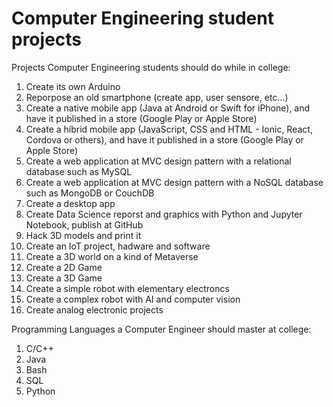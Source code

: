 # Computer Engineering student projects

Projects Computer Engineering students should do while in college:

1. Create its own Arduino
2. Reporpose an old smartphone (create app, user sensore, etc...)
3. Create a native mobile app (Java at Android or Swift for iPhone), and have it published in a store (Google Play or Apple Store)
4. Create a híbrid mobile app (JavaScript, CSS and HTML - Ionic, React, Cordova or others), and have it published in a store (Google Play or Apple Store)
5. Create a web application at MVC design pattern with a relational database such as MySQL
6. Create a web application at MVC design pattern with a NoSQL database such as MongoDB or CouchDB
7. Create a desktop app
8. Create Data Science reporst and graphics with Python and Jupyter Notebook, publish at GitHub
9. Hack 3D models and print it
10. Create an IoT project, hadware and software
11. Create a 3D world on a kind of Metaverse
12. Create a 2D Game
13. Create a 3D Game
14. Create a simple robot with elementary electroncs
15. Create a complex robot with AI and computer vision
16. Create analog electronic projects

Programming Languages a Computer Engineer should master at college:

1. C/C++
2. Java
3. Bash
4. SQL
5. Python
